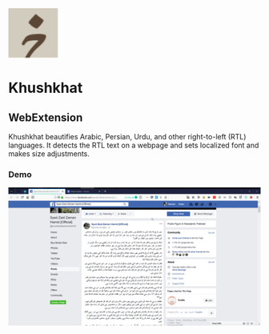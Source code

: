 <img src="icons/logo.svg" alt="Khushkhat" width="100">

# Khushkhat
## WebExtension

Khushkhat beautifies Arabic, Persian, Urdu, and other right-to-left (RTL) languages. It detects the RTL text on a webpage and sets localized font and makes size adjustments.

### Demo
<img src="demo.gif" alt="Khushkhat Demo">